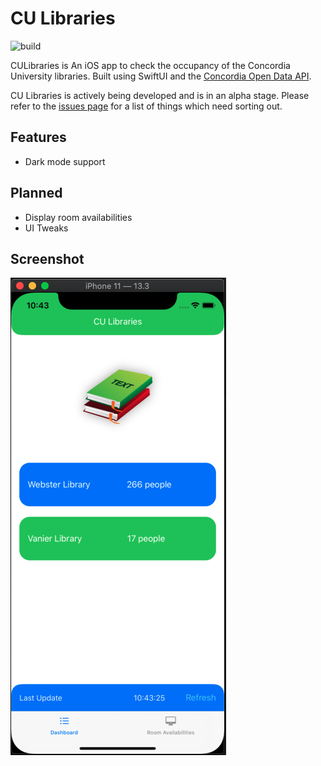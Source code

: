 # CU Libraries

![build](https://github.com/markjamesm/cu-libraries/workflows/build/badge.svg?branch=master)

CULibraries is An iOS app to check the occupancy of the Concordia University libraries. Built using SwiftUI and the [Concordia Open Data API](https://github.com/opendataConcordiaU/documentation).

CU Libraries is actively being developed and is in an alpha stage. Please refer to the [issues page](https://github.com/markjamesm/cu-libraries/issues) for a list of things which need sorting out.   

## Features

* Dark mode support 

## Planned

* Display room availabilities
* UI Tweaks

## Screenshot

![CU Libraries iOS app screenshot](culibraries.png)
